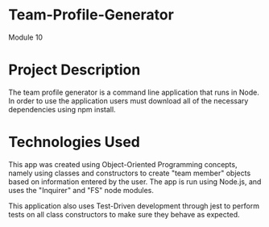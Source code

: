 # Team-Profile-Generator

Module 10

# Project Description

The team profile generator is a command line application that runs in Node. In order to use the application users must download all of the necessary dependencies using npm install.

# Technologies Used

This app was created using Object-Oriented Programming concepts, namely using classes and constructors to create "team member" objects based on information entered by the user. The app is run using Node.js, and uses the "Inquirer" and "FS" node modules.

This application also uses Test-Driven development through jest to perform tests on all class constructors to make sure they behave as expected.
